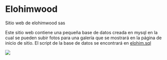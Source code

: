 # Elohimwood
Sitio web de elohimwood sas

Este sitio web contiene una pequeña base de datos creada en mysql en la cual se pueden subir fotos para una galería que se mostrará en la página de inicio de sitio.
El script de la base de datos se encontrará en [elohim.sql](https://github.com/MarioM-eng/Elohimwood/blob/master/app/elohim.sql)

<p align="left">
   <img src="https://img.shields.io/badge/STATUS-Finalizado-green">
 </p>

